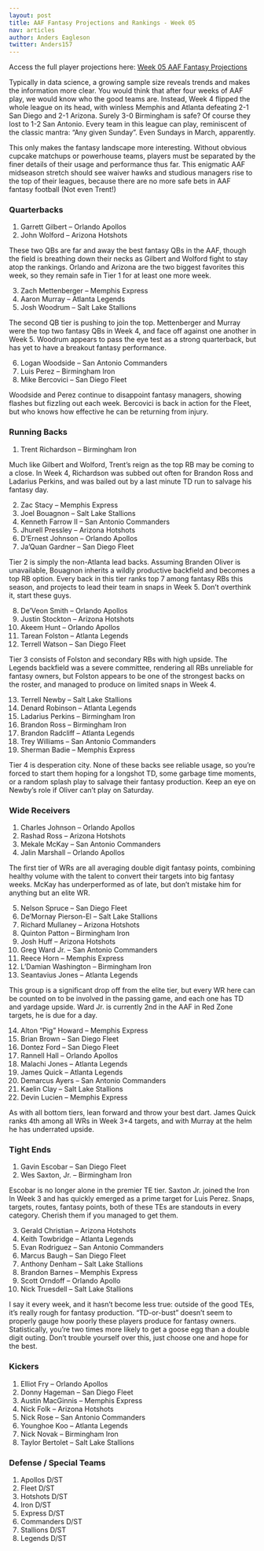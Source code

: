 ```yaml
---
layout: post
title: AAF Fantasy Projections and Rankings - Week 05
nav: articles
author: Anders Eagleson
twitter: Anders157
---
```


<p class="italic">Access the full player projections here: <a href="/projections/2019-week-05">Week 05 AAF Fantasy Projections</a></p>

Typically in data science, a growing sample size reveals trends and makes the information more clear. You would think that after four weeks of AAF play, we would know who the good teams are. Instead, Week 4 flipped the whole league on its head, with winless Memphis and Atlanta defeating 2-1 San Diego and 2-1 Arizona. Surely 3-0 Birmingham is safe? Of course they lost to 1-2 San Antonio. Every team in this league can play, reminiscent of the classic mantra: “Any given Sunday”. Even Sundays in March, apparently.

This only makes the fantasy landscape more interesting. Without obvious cupcake matchups or powerhouse teams, players must be separated by the finer details of their usage and performance thus far. This enigmatic AAF midseason stretch should see waiver hawks and studious managers rise to the top of their leagues, because there are no more safe bets in AAF fantasy football (Not even Trent!)

<h3 class="team-header aaf-header">Quarterbacks</h3>

1. Garrett Gilbert – Orlando Apollos
2. John Wolford – Arizona Hotshots

These two QBs are far and away the best fantasy QBs in the AAF, though the field is breathing down their necks as Gilbert and Wolford fight to stay atop the rankings. Orlando and Arizona are the two biggest favorites this week, so they remain safe in Tier 1 for at least one more week.

3. Zach Mettenberger – Memphis Express
4. Aaron Murray – Atlanta Legends
5. Josh Woodrum – Salt Lake Stallions

The second QB tier is pushing to join the top. Mettenberger and Murray were the top two fantasy QBs in Week 4, and face off against one another in Week 5. Woodrum appears to pass the eye test as a strong quarterback, but has yet to have a breakout fantasy performance.

6. Logan Woodside – San Antonio Commanders
7. Luis Perez – Birmingham Iron
8. Mike Bercovici – San Diego Fleet

Woodside and Perez continue to disappoint fantasy managers, showing flashes but fizzling out each week. Bercovici is back in action for the Fleet, but who knows how effective he can be returning from injury.

<h3 class="team-header aaf-header">Running Backs</h3>

1. Trent Richardson – Birmingham Iron

Much like Gilbert and Wolford, Trent’s reign as the top RB may be coming to a close. In Week 4, Richardson was subbed out often for Brandon Ross and Ladarius Perkins, and was bailed out by a last minute TD run to salvage his fantasy day.

2. Zac Stacy – Memphis Express
3. Joel Bouagnon – Salt Lake Stallions
4. Kenneth Farrow II – San Antonio Commanders
5. Jhurell Pressley – Arizona Hotshots
6. D’Ernest Johnson – Orlando Apollos
7. Ja’Quan Gardner – San Diego Fleet

Tier 2 is simply the non-Atlanta lead backs. Assuming Branden Oliver is unavailable, Bouagnon inherits a wildly productive backfield and becomes a top RB option. Every back in this tier ranks top 7 among fantasy RBs this season, and projects to lead their team in snaps in Week 5. Don’t overthink it, start these guys.

8. De’Veon Smith – Orlando Apollos
9. Justin Stockton – Arizona Hotshots
10. Akeem Hunt – Orlando Apollos
11. Tarean Folston – Atlanta Legends
12. Terrell Watson – San Diego Fleet

Tier 3 consists of Folston and secondary RBs with high upside. The Legends backfield was a severe committee, rendering all RBs unreliable for fantasy owners, but Folston appears to be one of the strongest backs on the roster, and managed to produce on limited snaps in Week 4.

13. Terrell Newby – Salt Lake Stallions
14. Denard Robinson – Atlanta Legends
15. Ladarius Perkins – Birmingham Iron
16. Brandon Ross – Birmingham Iron
17. Brandon Radcliff – Atlanta Legends
18. Trey Williams – San Antonio Commanders
19. Sherman Badie – Memphis Express

Tier 4 is desperation city. None of these backs see reliable usage, so you’re forced to start them hoping for a longshot TD, some garbage time moments, or a random splash play to salvage their fantasy production. Keep an eye on Newby’s role if Oliver can’t play on Saturday.

<h3 class="team-header aaf-header">Wide Receivers</h3>

1. Charles Johnson – Orlando Apollos
2. Rashad Ross – Arizona Hotshots
3. Mekale McKay – San Antonio Commanders
4. Jalin Marshall – Orlando Apollos

The first tier of WRs are all averaging double digit fantasy points, combining healthy volume with the talent to convert their targets into big fantasy weeks. McKay has underperformed as of late, but don’t mistake him for anything but an elite WR.

5. Nelson Spruce – San Diego Fleet
6. De’Mornay Pierson-El – Salt Lake Stallions
7. Richard Mullaney – Arizona Hotshots
8. Quinton Patton – Birmingham Iron
9. Josh Huff – Arizona Hotshots
10. Greg Ward Jr. – San Antonio Commanders
11. Reece Horn – Memphis Express
12. L’Damian Washington – Birmingham Iron
13. Seantavius Jones – Atlanta Legends

This group is a significant drop off from the elite tier, but every WR here can be counted on to be involved in the passing game, and each one has TD and yardage upside. Ward Jr. is currently 2nd in the AAF in Red Zone targets, he is due for a day.

14. Alton “Pig” Howard – Memphis Express
15. Brian Brown – San Diego Fleet
16. Dontez Ford – San Diego Fleet
17. Rannell Hall – Orlando Apollos
18. Malachi Jones – Atlanta Legends
19. James Quick – Atlanta Legends
20. Demarcus Ayers – San Antonio Commanders
21. Kaelin Clay – Salt Lake Stallions
22. Devin Lucien – Memphis Express

As with all bottom tiers, lean forward and throw your best dart. James Quick ranks 4th among all WRs in Week 3+4 targets, and with Murray at the helm he has underrated upside.

<h3 class="team-header aaf-header">Tight Ends</h3>

1. Gavin Escobar – San Diego Fleet
2. Wes Saxton, Jr. – Birmingham Iron

Escobar is no longer alone in the premier TE tier. Saxton Jr. joined the Iron In Week 3 and has quickly emerged as a prime target for Luis Perez. Snaps, targets, routes, fantasy points, both of these TEs are standouts in every category. Cherish them if you managed to get them.

3. Gerald Christian – Arizona Hotshots
4. Keith Towbridge – Atlanta Legends
5. Evan Rodriguez – San Antonio Commanders
6. Marcus Baugh – San Diego Fleet
7. Anthony Denham – Salt Lake Stallions
8. Brandon Barnes – Memphis Express
9. Scott Orndoff – Orlando Apollo
10. Nick Truesdell – Salt Lake Stallions

I say it every week, and it hasn’t become less true: outside of the good TEs, it’s really rough for fantasy production. “TD-or-bust” doesn’t seem to properly gauge how poorly these players produce for fantasy owners. Statistically, you’re two times more likely to get a goose egg than a double digit outing. Don’t trouble yourself over this, just choose one and hope for the best.

<h3 class="team-header aaf-header">Kickers</h3>

1. Elliot Fry – Orlando Apollos
2. Donny Hageman – San Diego Fleet
3. Austin MacGinnis – Memphis Express
4. Nick Folk – Arizona Hotshots
5. Nick Rose – San Antonio Commanders
6. Younghoe Koo – Atlanta Legends
7. Nick Novak – Birmingham Iron
8. Taylor Bertolet – Salt Lake Stallions

<h3 class="team-header aaf-header">Defense / Special Teams</h3>

1. Apollos D/ST
2. Fleet D/ST
3. Hotshots D/ST
4. Iron D/ST
5. Express D/ST
6. Commanders D/ST
7. Stallions D/ST
8. Legends D/ST
